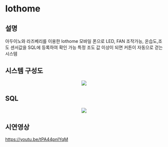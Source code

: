 # Iothome
## 설명 
아두이노와 라즈베리를 이용한 Iothome
모바일 폰으로 LED, FAN 조작가능, 온습도,조도 센서값을 SQL에 등록하여 확인 가능
특정 조도 값 이상이 되면 커튼이 자동으로 걷는 시스템
## 시스템 구성도

<p align="center">
  <img src="https://github.com/youngbin-son/Iothome/assets/153488831/00ed8d80-dfcf-4037-85f0-144a97834a72">
</p>

## SQL

<p align="center">
  <img src="https://github.com/youngbin-son/Iothome/assets/153488831/c6eb9e7f-939d-4e0c-bd86-82854db65a84">
</p>


## 시연영상
https://youtu.be/tPA44pnIYqM
